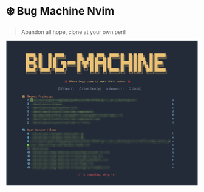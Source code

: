 # :snowflake: Bug Machine Nvim
> Abandon all hope, clone at your own peril

![dashboard](dashboard.png)
